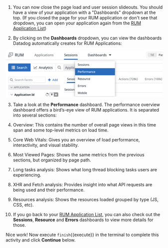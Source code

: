 1. You can now close the page load and user session slideouts. You should have a view of your application with a "Dashboards" dropdown at the top. (If you closed the page for your RUM application or don't see that dropdown, you can open your application again from the [RUM Application List](https://app.datadoghq.com/rum/list))

2. By clicking on the **Dashboards** dropdown, you can view the dashboards Datadog automatically creates for RUM Applications:

  ![dashboard link](assets/dashboardlink.png)

3. Take a look at the **Performance** dashboard. The performance overview dashboard offers a bird’s-eye view of RUM applications. It is separated into several sections:

  1. Overview: This contains the number of overall page views in this time span and some top-level metrics on load time.

  2. Core Web Vitals: Gives you an overview of load performance, interactivity, and visual stability.
   
  3. Most Viewed Pages: Shows the same metrics from the previous sections, but organized by page path.
   
  4. Long tasks analysis: Shows what long thread blocking tasks users are experiencing.
   
  5. XHR and Fetch analysis: Provides insight into what API requests are being used and their performance.
   
  6. Resources analysis: Shows the resources loaded grouped by type (JS, CSS, etc).

4. If you go back to your [RUM Application List](https://app.datadoghq.com/rum/list), you can also check out the **Sessions**, **Resource** and **Errors** dashboards to view more details for those.

Nice work! Now execute `finish`{{execute}} in the terminal to complete this activity and click **Continue** below.
